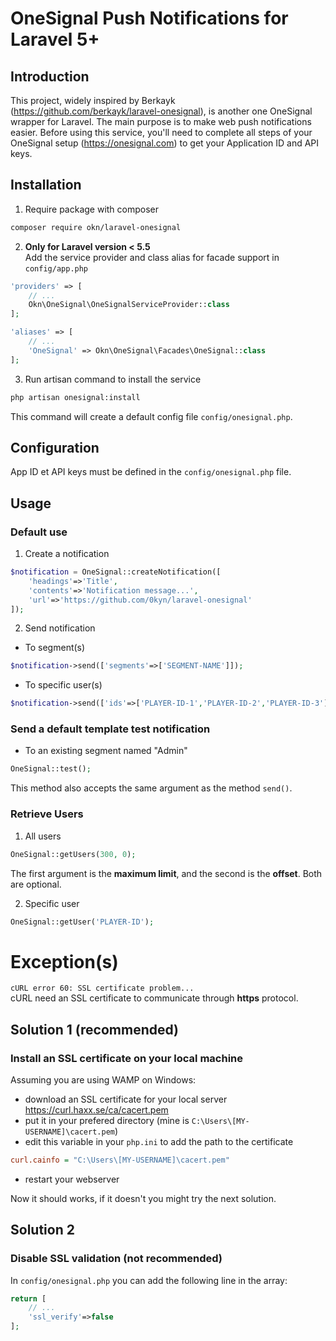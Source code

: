 # OneSignal Push Notifications for Laravel 5+

## Introduction

This project, widely inspired by Berkayk (https://github.com/berkayk/laravel-onesignal), is another one OneSignal wrapper for Laravel. The main purpose is to make web push notifications easier.
Before using this service, you'll need to complete all steps of your OneSignal setup (https://onesignal.com) to get your Application ID and API keys.

## Installation
1. Require package with composer  
```sh
composer require okn/laravel-onesignal
```
2. **Only for Laravel version < 5.5**  
Add the service provider and class alias for facade support in `config/app.php`
```php
'providers' => [
	// ...
	Okn\OneSignal\OneSignalServiceProvider::class
];

'aliases' => [
   	// ...
   	'OneSignal' => Okn\OneSignal\Facades\OneSignal::class
];
```

3. Run artisan command to install the service
```sh
php artisan onesignal:install
```
This command will create a default config file `config/onesignal.php`.

## Configuration
App ID et API keys must be defined in the `config/onesignal.php` file.

## Usage

### Default use
1. Create a notification
```php
$notification = OneSignal::createNotification([
    'headings'=>'Title',
    'contents'=>'Notification message...',
    'url'=>'https://github.com/0kyn/laravel-onesignal'
]);
```

2. Send notification
* To segment(s)
```php
$notification->send(['segments'=>['SEGMENT-NAME']]);
```

* To specific user(s)
```php
$notification->send(['ids'=>['PLAYER-ID-1','PLAYER-ID-2','PLAYER-ID-3']]);
```

### Send a default template test notification
* To an existing segment named "Admin"  
```php
OneSignal::test();
```
This method also accepts the same argument as the method `send()`.

### Retrieve Users
1. All users
```php
OneSignal::getUsers(300, 0);
```
The first argument is the **maximum limit**, and the second is the **offset**. Both are optional.

2. Specific user
```php
OneSignal::getUser('PLAYER-ID');
```


# Exception(s)

`cURL error 60: SSL certificate problem...`  
cURL need an SSL certificate to communicate through **https** protocol.

## Solution 1 (recommended)

### Install an SSL certificate on your local machine
Assuming you are using WAMP on Windows:

* download an SSL certificate for your local server
https://curl.haxx.se/ca/cacert.pem  
* put it in your prefered directory (mine is `C:\Users\[MY-USERNAME]\cacert.pem`)
* edit this variable in your `php.ini` to add the path to the certificate
```ini
curl.cainfo = "C:\Users\[MY-USERNAME]\cacert.pem"
```
* restart your webserver

Now it should works, if it doesn't you might try the next solution.

## Solution 2

### Disable SSL validation (not recommended)
In `config/onesignal.php` you can add the following line in the array:
```php
return [
	// ...
	'ssl_verify'=>false
];
```
